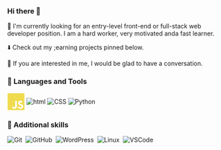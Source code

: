 ### Hi there 👋


🔭 I'm currently looking for an entry-level front-end or full-stack web developer position. I am a hard worker, very motivated anda fast learner. 


⬇️ Check out my ;earning projects pinned below. 

💬 If you are interested in me, I would be glad to have a conversation.



### 🧰 Languages and Tools


<div>
   <img align="center" alt="JS" heigth="30" width="40" src="https://raw.githubusercontent.com/devicons/devicon/master/icons/javascript/javascript-plain.svg">
   <img align="center" alt="html" heigth="30" width="40" src="https://cdn.jsdelivr.net/gh/devicons/devicon/icons/html5/html5-original.svg">
   <img align="center" alt="CSS" heigth="30" width="40" src="https://cdn.jsdelivr.net/gh/devicons/devicon/icons/css3/css3-original.svg">
   <img align="center" alt="Python" heigth="30" width="40" src="https://cdn.jsdelivr.net/gh/devicons/devicon/icons/python/python-original.svg">
  
</div>


### 🔧 Additional skills



<div>
    <img src="https://img.shields.io/badge/GIT-E44C30?style=for-the-badge&logo=git&logoColor=white" title="Git" alt="Git"/>&nbsp;
  <img src="https://img.shields.io/badge/GitHub-100000?style=for-the-badge&logo=github&logoColor=white"  title="GitHub" alt="GitHub"/>&nbsp;
    <img src="https://img.shields.io/badge/WordPress-%23117AC9.svg?style=for-the-badge&logo=WordPress&logoColor=white" title="WordPress" alt="WordPress"/>&nbsp;
   <img src="https://img.shields.io/badge/Linux-FCC624?style=for-the-badge&logo=linux&logoColor=black" title="Linux" alt="Linux"/>&nbsp;
   <img src="https://img.shields.io/badge/Visual_Studio_Code-0078D4?style=for-the-badge&logo=visual%20studio%20code&logoColor=white" title="VSCode" alt="VSCode"/>&nbsp;
   
</div>



